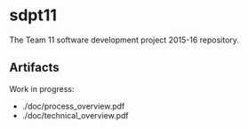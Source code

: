 # sdpt11
The Team 11 software development project 2015-16 repository.

## Artifacts

Work in progress:

- ./doc/process_overview.pdf
- ./doc/technical_overview.pdf
